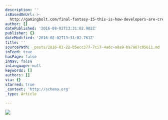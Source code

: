 ```yaml
---
description: ''
isBasedOnUrl: >-
  http://gamingbolt.com/final-fantasy-15-this-is-how-developers-are-creating-3d-monsters-in-the-game
author: []
datePublished: '2016-08-02T13:31:02.902Z'
publisher: {}
dateModified: '2016-08-02T13:31:02.761Z'
title: ''
sourcePath: _posts/2016-03-22-b5ecc377-7c57-4adc-a8a9-ba7a07c05611.md
inFeed: true
hasPage: false
inNav: false
inLanguage: null
keywords: []
authors: []
via: {}
starred: true
_context: 'http://schema.org'
_type: Article

---
```

![](http://gamingbolt.com/wp-content/uploads/2016/03/Final-Fantasy-15.jpg)